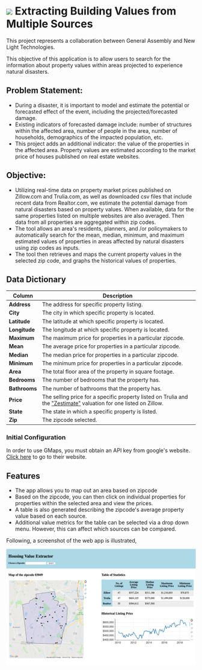 # ![](https://ga-dash.s3.amazonaws.com/production/assets/logo-9f88ae6c9c3871690e33280fcf557f33.png) Extracting Building Values from Multiple Sources 

This project represents a collaboration between General Assembly and New Light Technologies.

This objective of this application is to allow users to search for the information about property values within areas projected to experience natural disasters.

## Problem Statement:

- During a disaster, it is important to model and estimate the potential or forecasted effect of the event, including the projected/forecasted damage.
- Existing indicators of forecasted damage include: number of structures within the affected area, number of people in the area, number of households, demographics of the impacted population, etc.
- This project adds an additional indicator: the value of the properties in the affected area. Property values are estimated according to the market price of houses published on real estate websites.
 
## Objective:
- Utilizing real-time data on property market prices published on  Zillow.com and Trulia.com, as well as downloaded csv files that include recent data from Realtor.com, we estimate the potential damage from natural disasters based on property values.  When available, data for the same properties listed on multiple websites are also averaged. Then data from all properties are aggregated within zip codes. 
- The tool allows an area's residents, planners, and /or policymakers to automatically search for the mean, median, minimum, and maximum estimated values of properties in areas affected by natural disasters using zip codes as inputs.
- The tool then retrieves and maps the current property values in the selected zip code, and graphs the historical values of properties.



## Data Dictionary 

| Column | Description |
| --- | --- |
| **Address** | The address for specific property listing. |
| **City** | The city in which specific property is located. |
| **Latitude** | The latitude at which specific property is located. |
| **Longitude** | The longitude at which specific property is located. |
| **Maximum** | The maximum price for properties in a particular zipcode.|
| **Mean** | The average price for properties in a particular zipcode. |
| **Median** | The median price for properties in a particular zipcode.|
| **Minimum** | The minimum price for properties in a particular zipcode.|
| **Area** | The total floor area of the property in square footage. |
| **Bedrooms** | The number of bedrooms that the property has. |
| **Bathrooms** | The number of bathrooms that the property has. |
| **Price** | The selling price for a specific property listed on Trulia and the ["Zestimate"](https://www.zillow.com/zestimate/) valuation for one listed on Zillow.|
| **State** | The state in which a specific property is listed. |
| **Zip** | The zipcode selected.|
 

### Initial Configuration

In order to use GMaps, you must obtain an API key from google's website. [Click here](https://developers.google.com/maps/documentation/javascript/tutorial) to go to their website.
 

## Features
 
* The app allows you to map out an area based on zipcode<br>
* Based on the zipcode, you can then click on individual properties for properties within the selected area and view the prices. <br> 
* A table is also generated describing the zipcode's average property value based on each source.<br>
* Additional value metrics for the table can be selected via a drop down menu. However, this can affect which sources can be compared.<br>

Following, a screenshot of the web app is illustrated,

![](./screenshot.png)

